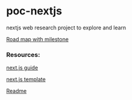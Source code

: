 # poc-nextjs
nextjs web research project to explore and learn

[Road map with milestone](https://docs.google.com/spreadsheets/d/1zxBIoNyymyXTqIBEPrSyXTuE0egg7BfGt3JbsUjvN-M/edit#gid=1814264220)


### Resources:

[next.js guide](https://vercel.com/guides)

[next.js template](https://vercel.com/templates/next.js?utm_source=next-site&utm_medium=navbar&utm_campaign=home)


[Readme](https://github.com/mnhmilu/poc-nextjs/blob/main/learn-plan.md)


